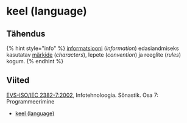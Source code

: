 # keel \(language\)

## Tähendus

{% hint style="info" %}
[informatsiooni](informatsioon-information.md) \(_information_\) edasiandmiseks kasutatav [märkide](maerk-character.md) \(_characters_\), lepete \(_convention_\) ja reeglite \(_rules_\) kogum.
{% endhint %}

## Viited

[EVS-ISO/IEC 2382-7:2002](https://www.evs.ee/et/evs-iso-iec-2382-7-2002), Infotehnoloogia. Sõnastik. Osa 7: Programmeerimine

* [keel \(language\)](http://www.eki.ee/dict/its/index.cgi?Q=D0AADC16-6C03-1014-88DC-FC5F0DBED45A&F=GUID&C01=1&C02=0&C10=1)

